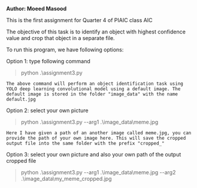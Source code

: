 <b> Author: Moeed Masood </b>

This is the first assignment for Quarter 4 of PIAIC class AIC

The objective of this task is to identify an object with highest confidence value and crop that object in a separate file.

To run this program, we have following options:

Option 1: type following command

> python .\assignment3.py

    The above command will perform an object identification task using YOLO deep learning convolutional model using a default image. The default image is stored in the folder "image_data" with the name default.jpg

Option 2: select your own picture

> python .\assignment3.py --arg1 .\image_data\meme.jpg

    Here I have given a path of an another image called meme.jpg, you can provide the path of your own image here. This will save the cropped output file into the same folder with the prefix "cropped_"

Option 3: select your own picture and also your own path of the output cropped file

> python .\assignment3.py --arg1 .\image_data\meme.jpg --arg2 .\image_data\my_meme_cropped.jpg
